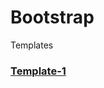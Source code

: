 # Bootstrap
Templates

<h3><a href="https://kumarpremjeet.github.io/Bootstrap/index.html">Template-1</a></h3>


